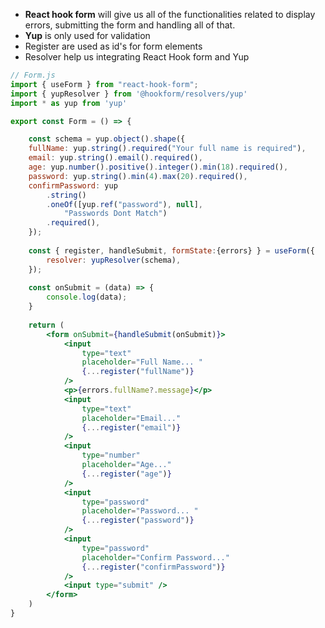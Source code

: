 - **React hook form** will give us all of the functionalities related to display errors, submitting the form and handling all of that.
- **Yup** is only used for validation 
- Register are used as id's for form elements
- Resolver help us integrating React Hook form and Yup

```jsx
// Form.js
import { useForm } from "react-hook-form";
import { yupResolver } from '@hookform/resolvers/yup'
import * as yup from 'yup'

export const Form = () => {

	const schema = yup.object().shape({
	fullName: yup.string().required("Your full name is required"),
	email: yup.string().email().required(),
	age: yup.number().positive().integer().min(18).required(),
	password: yup.string().min(4).max(20).required(),
	confirmPassword: yup
		.string()
		.oneOf([yup.ref("password"), null],
			"Passwords Dont Match")
		.required(),
	});
	
	const { register, handleSubmit, formState:{errors} } = useForm({
		resolver: yupResolver(schema),
	});
	
	const onSubmit = (data) => {
		console.log(data);
	}
	
	return (
		<form onSubmit={handleSubmit(onSubmit)}>
			<input 
				type="text" 
				placeholder="Full Name... " 
				{...register("fullName")} 
			/>
			<p>{errors.fullName?.message}</p>
			<input 
				type="text" 
				placeholder="Email..." 
				{...register("email")} 
			/>
			<input 
				type="number" 
				placeholder="Age..." 
				{...register("age")} 
			/>
			<input 
				type="password" 
				placeholder="Password... " 
				{...register("password")} 
			/>
			<input
				type="password"
				placeholder="Confirm Password..."
				{...register("confirmPassword")}
			/>
			<input type="submit" />
		</form>
	)
}
```